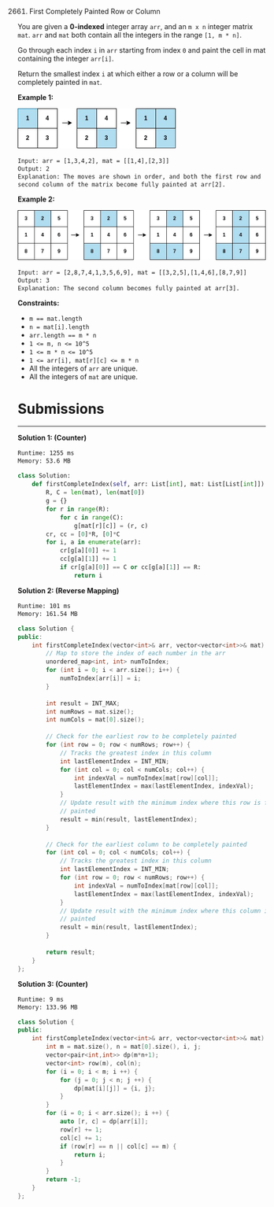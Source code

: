 2661. First Completely Painted Row or Column

You are given a **0-indexed** integer array `arr`, and an `m x n` integer matrix `mat`. `arr` and `mat` both contain all the integers in the range `[1, m * n]`.

Go through each index `i` in `arr` starting from index `0` and paint the cell in mat containing the integer `arr[i]`.

Return the smallest index `i` at which either a row or a column will be completely painted in `mat`.

 

**Example 1:**

![2661_grid1.jpg](img/2661_grid1.jpg)
```
Input: arr = [1,3,4,2], mat = [[1,4],[2,3]]
Output: 2
Explanation: The moves are shown in order, and both the first row and second column of the matrix become fully painted at arr[2].
```

**Example 2:**

![2661_grid2.jpg](img/2661_grid2.jpg)
```
Input: arr = [2,8,7,4,1,3,5,6,9], mat = [[3,2,5],[1,4,6],[8,7,9]]
Output: 3
Explanation: The second column becomes fully painted at arr[3].
```

**Constraints:**

* `m == mat.length`
* `n = mat[i].length`
* `arr.length == m * n`
* `1 <= m, n <= 10^5`
* `1 <= m * n <= 10^5`
* `1 <= arr[i], mat[r][c] <= m * n`
* All the integers of `arr` are unique.
* All the integers of `mat` are unique.

# Submissions
---
**Solution 1: (Counter)**
```
Runtime: 1255 ms
Memory: 53.6 MB
```
```python
class Solution:
    def firstCompleteIndex(self, arr: List[int], mat: List[List[int]]) -> int:
        R, C = len(mat), len(mat[0])
        g = {}
        for r in range(R):
            for c in range(C):
                g[mat[r][c]] = (r, c)
        cr, cc = [0]*R, [0]*C
        for i, a in enumerate(arr):
            cr[g[a][0]] += 1
            cc[g[a][1]] += 1
            if cr[g[a][0]] == C or cc[g[a][1]] == R:
                return i
```

**Solution 2: (Reverse Mapping)**
```
Runtime: 101 ms
Memory: 161.54 MB
```
```c++
class Solution {
public:
    int firstCompleteIndex(vector<int>& arr, vector<vector<int>>& mat) {
        // Map to store the index of each number in the arr
        unordered_map<int, int> numToIndex;
        for (int i = 0; i < arr.size(); i++) {
            numToIndex[arr[i]] = i;
        }

        int result = INT_MAX;
        int numRows = mat.size();
        int numCols = mat[0].size();

        // Check for the earliest row to be completely painted
        for (int row = 0; row < numRows; row++) {
            // Tracks the greatest index in this column
            int lastElementIndex = INT_MIN;
            for (int col = 0; col < numCols; col++) {
                int indexVal = numToIndex[mat[row][col]];
                lastElementIndex = max(lastElementIndex, indexVal);
            }
            // Update result with the minimum index where this row is fully
            // painted
            result = min(result, lastElementIndex);
        }

        // Check for the earliest column to be completely painted
        for (int col = 0; col < numCols; col++) {
            // Tracks the greatest index in this column
            int lastElementIndex = INT_MIN;
            for (int row = 0; row < numRows; row++) {
                int indexVal = numToIndex[mat[row][col]];
                lastElementIndex = max(lastElementIndex, indexVal);
            }
            // Update result with the minimum index where this column is fully
            // painted
            result = min(result, lastElementIndex);
        }

        return result;
    }
};
```

**Solution 3: (Counter)**
```
Runtime: 9 ms
Memory: 133.96 MB
```
```c++
class Solution {
public:
    int firstCompleteIndex(vector<int>& arr, vector<vector<int>>& mat) {
        int m = mat.size(), n = mat[0].size(), i, j;
        vector<pair<int,int>> dp(m*n+1);
        vector<int> row(m), col(n);
        for (i = 0; i < m; i ++) {
            for (j = 0; j < n; j ++) {
                dp[mat[i][j]] = {i, j};
            }
        }
        for (i = 0; i < arr.size(); i ++) {
            auto [r, c] = dp[arr[i]];
            row[r] += 1;
            col[c] += 1;
            if (row[r] == n || col[c] == m) {
                return i;
            }
        }
        return -1;
    }
};
```
